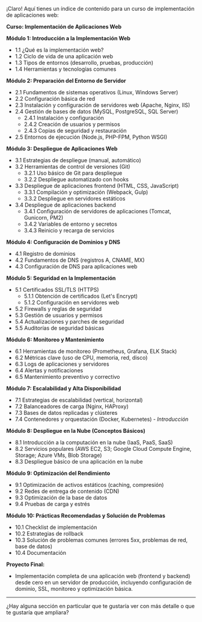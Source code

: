 ¡Claro! Aquí tienes un índice de contenido para un curso de implementación de aplicaciones web:

**Curso: Implementación de Aplicaciones Web**

**Módulo 1: Introducción a la Implementación Web**
*   1.1 ¿Qué es la implementación web?
*   1.2 Ciclo de vida de una aplicación web
*   1.3 Tipos de entornos (desarrollo, pruebas, producción)
*   1.4 Herramientas y tecnologías comunes

**Módulo 2: Preparación del Entorno de Servidor**
*   2.1 Fundamentos de sistemas operativos (Linux, Windows Server)
*   2.2 Configuración básica de red
*   2.3 Instalación y configuración de servidores web (Apache, Nginx, IIS)
*   2.4 Gestión de bases de datos (MySQL, PostgreSQL, SQL Server)
    *   2.4.1 Instalación y configuración
    *   2.4.2 Creación de usuarios y permisos
    *   2.4.3 Copias de seguridad y restauración
*   2.5 Entornos de ejecución (Node.js, PHP-FPM, Python WSGI)

**Módulo 3: Despliegue de Aplicaciones Web**
*   3.1 Estrategias de despliegue (manual, automático)
*   3.2 Herramientas de control de versiones (Git)
    *   3.2.1 Uso básico de Git para despliegue
    *   3.2.2 Despliegue automatizado con hooks
*   3.3 Despliegue de aplicaciones frontend (HTML, CSS, JavaScript)
    *   3.3.1 Compilación y optimización (Webpack, Gulp)
    *   3.3.2 Despliegue en servidores estáticos
*   3.4 Despliegue de aplicaciones backend
    *   3.4.1 Configuración de servidores de aplicaciones (Tomcat, Gunicorn, PM2)
    *   3.4.2 Variables de entorno y secretos
    *   3.4.3 Reinicio y recarga de servicios

**Módulo 4: Configuración de Dominios y DNS**
*   4.1 Registro de dominios
*   4.2 Fundamentos de DNS (registros A, CNAME, MX)
*   4.3 Configuración de DNS para aplicaciones web

**Módulo 5: Seguridad en la Implementación**
*   5.1 Certificados SSL/TLS (HTTPS)
    *   5.1.1 Obtención de certificados (Let's Encrypt)
    *   5.1.2 Configuración en servidores web
*   5.2 Firewalls y reglas de seguridad
*   5.3 Gestión de usuarios y permisos
*   5.4 Actualizaciones y parches de seguridad
*   5.5 Auditorías de seguridad básicas

**Módulo 6: Monitoreo y Mantenimiento**
*   6.1 Herramientas de monitoreo (Prometheus, Grafana, ELK Stack)
*   6.2 Métricas clave (uso de CPU, memoria, red, disco)
*   6.3 Logs de aplicaciones y servidores
*   6.4 Alertas y notificaciones
*   6.5 Mantenimiento preventivo y correctivo

**Módulo 7: Escalabilidad y Alta Disponibilidad**
*   7.1 Estrategias de escalabilidad (vertical, horizontal)
*   7.2 Balanceadores de carga (Nginx, HAProxy)
*   7.3 Bases de datos replicadas y clústeres
*   7.4 Contenedores y orquestación (Docker, Kubernetes) - *Introducción*

**Módulo 8: Despliegue en la Nube (Conceptos Básicos)**
*   8.1 Introducción a la computación en la nube (IaaS, PaaS, SaaS)
*   8.2 Servicios populares (AWS EC2, S3; Google Cloud Compute Engine, Storage; Azure VMs, Blob Storage)
*   8.3 Despliegue básico de una aplicación en la nube

**Módulo 9: Optimización del Rendimiento**
*   9.1 Optimización de activos estáticos (caching, compresión)
*   9.2 Redes de entrega de contenido (CDN)
*   9.3 Optimización de la base de datos
*   9.4 Pruebas de carga y estrés

**Módulo 10: Prácticas Recomendadas y Solución de Problemas**
*   10.1 Checklist de implementación
*   10.2 Estrategias de rollback
*   10.3 Solución de problemas comunes (errores 5xx, problemas de red, base de datos)
*   10.4 Documentación

**Proyecto Final:**
*   Implementación completa de una aplicación web (frontend y backend) desde cero en un servidor de producción, incluyendo configuración de dominio, SSL, monitoreo y optimización básica.

---

¿Hay alguna sección en particular que te gustaría ver con más detalle o que te gustaría que ampliara?
